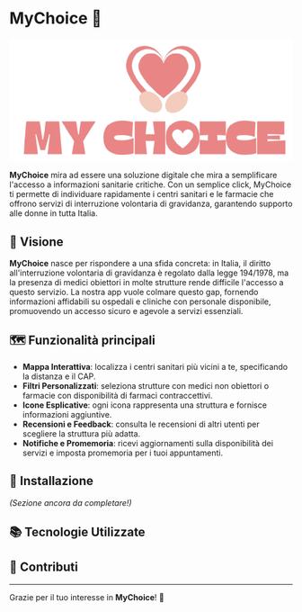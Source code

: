 # MyChoice 🩷
![Logo di MyChoice](develop/assets/images/logo_grande.png)

**MyChoice** mira ad essere una soluzione digitale che mira a semplificare l'accesso a informazioni sanitarie critiche. Con un semplice click, MyChoice ti permette di individuare rapidamente i centri sanitari e le farmacie che offrono servizi di interruzione volontaria di gravidanza, garantendo supporto alle donne in tutta Italia.

## 🌟 Visione
**MyChoice** nasce per rispondere a una sfida concreta: in Italia, il diritto all'interruzione volontaria di gravidanza è regolato dalla legge 194/1978, ma la presenza di medici obiettori in molte strutture rende difficile l'accesso a questo servizio. La nostra app vuole colmare questo gap, fornendo informazioni affidabili su ospedali e cliniche con personale disponibile, promuovendo un accesso sicuro e agevole a servizi essenziali.

## 🗺️ Funzionalità principali
- **Mappa Interattiva**: localizza i centri sanitari più vicini a te, specificando la distanza e il CAP.
- **Filtri Personalizzati**: seleziona strutture con medici non obiettori o farmacie con disponibilità di farmaci contraccettivi.
- **Icone Esplicative**: ogni icona rappresenta una struttura e fornisce informazioni aggiuntive.
- **Recensioni e Feedback**: consulta le recensioni di altri utenti per scegliere la struttura più adatta.
- **Notifiche e Promemoria**: ricevi aggiornamenti sulla disponibilità dei servizi e imposta promemoria per i tuoi appuntamenti.

## 🚀 Installazione

*(Sezione ancora da completare!)*

## 📚 Tecnologie Utilizzate


## 🤝 Contributi


---

Grazie per il tuo interesse in **MyChoice**! 🩷
